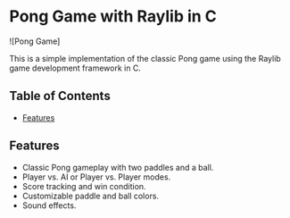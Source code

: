 # Pong Game with Raylib in C

![Pong Game]

This is a simple implementation of the classic Pong game using the Raylib game development framework in C.

## Table of Contents

- [Features](#features)


## Features

- Classic Pong gameplay with two paddles and a ball.
- Player vs. AI or Player vs. Player modes.
- Score tracking and win condition.
- Customizable paddle and ball colors.
- Sound effects.

